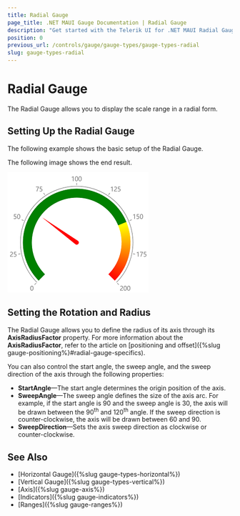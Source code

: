 ```yaml
---
title: Radial Gauge
page_title: .NET MAUI Gauge Documentation | Radial Gauge
description: "Get started with the Telerik UI for .NET MAUI Radial Gauge and add the control to your .NET MAUI project."
position: 0
previous_url: /controls/gauge/gauge-types/gauge-types-radial
slug: gauge-types-radial
---
```


# Radial Gauge

The Radial Gauge allows you to display the scale range in a radial form.

## Setting Up the Radial Gauge

The following example shows the basic setup of the Radial Gauge.

<snippet id='gauge-types-radialgauge-xaml'/>

The following image shows the end result.

![Radial gauge example](../images/gauge-types-radial-gauge-0.png)

## Setting the Rotation and Radius

The Radial Gauge allows you to define the radius of its axis through its **AxisRadiusFactor** property. For more information about the **AxisRadiusFactor**, refer to the article on [positioning and offset]({%slug gauge-positioning%}#radial-gauge-specifics).

You can also control the start angle, the sweep angle, and the sweep direction of the axis through the following properties:

- **StartAngle**&mdash;The start angle determines the origin position of the axis.
- **SweepAngle**&mdash;The sweep angle defines the size of the axis arc. For example, if the start angle is 90 and the sweep angle is 30, the axis will be drawn between the 90<sup>th</sup> and 120<sup>th</sup> angle. If the sweep direction is counter-clockwise, the axis will be drawn between 60 and 90.
- **SweepDirection**&mdash;Sets the axis sweep direction as clockwise or counter-clockwise.

## See Also

- [Horizontal Gauge]({%slug gauge-types-horizontal%})
- [Vertical Gauge]({%slug gauge-types-vertical%})
- [Axis]({%slug gauge-axis%})
- [Indicators]({%slug gauge-indicators%})
- [Ranges]({%slug gauge-ranges%})
